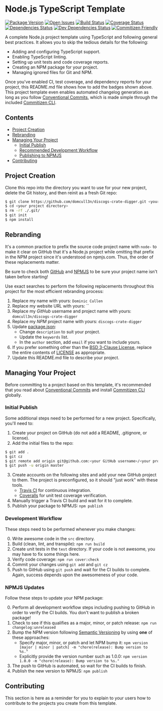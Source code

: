 # Node.js TypeScript Template

[![Package Version][package-image]][package-url]
[![Open Issues][issues-image]][issues-url]
[![Build Status][build-image]][build-url]
[![Coverage Status][coverage-image]][coverage-url]
[![Dependencies Status][dependencies-image]][dependencies-url]
[![Dev Dependencies Status][dev-dependencies-image]][dev-dependencies-url]
[![Commitizen Friendly][commitizen-image]][commitizen-url]

A complete Node.js project template using TypeScript and following general best practices.  It allows you to skip the tedious details for the following:

* Adding and configuring TypeScript support.
* Enabling TypeScript linting.
* Setting up unit tests and code coverage reports.
* Creating an NPM package for your project.
* Managing ignored files for Git and NPM.

Once you've enabled CI, test coverage, and dependency reports for your project, this README.md file shows how to add the badges shown above.  This project template even enables automated changelog generation as long as you follow [Conventional Commits](https://conventionalcommits.org), which is made simple through the included [Commitizen CLI](http://commitizen.github.io/cz-cli/).

## Contents

* [Project Creation](#project-creation)
* [Rebranding](#rebranding)
* [Managing Your Project](#managing-your-project)
    * [Initial Publish](#initial-publish)
    * [Recommended Development Workflow](#recommended-development-workflow)
    * [Publishing to NPMJS](#publishing-to-npmjs)
* [Contributing](#contributing)

## Project Creation

Clone this repo into the directory you want to use for your new project, delete the Git history, and then reinit as a fresh Git repo:

```bash
$ git clone https://github.com/domcull3n/discogs-crate-digger.git <your project directory>
$ cd <your project directory>
$ rm -rf ./.git/
$ git init
$ npm install
```

## Rebranding

It's a common practice to prefix the source code project name with `node-` to make it clear on GitHub that it's a Node.js project while omitting that prefix in the NPM project since it's understood on npmjs.com.  Thus, the order of these replacements matter.

Be sure to check both [GitHub](https://github.com) and [NPMJS](https://www.npmjs.com) to be sure your project name isn't taken before starting!

Use exact searches to perform the following replacements throughout this project for the most efficient rebranding process:

1. Replace my name with yours: `Dominic Cullen`
2. Replace my website URL with yours: ``
3. Replace my *GitHub* username and project name with yours: `domcull3n/discogs-crate-digger`
4. Replace my *NPM* project name with yours: `discogs-crate-digger`
5. Update [package.json](package.json):
	* Change `description` to suit your project.
	* Update the `keywords` list.
	* In the `author` section, add `email` if you want to include yours.
6. If you prefer something other than the [BSD 3-Clause License](https://opensource.org/licenses/BSD-3-Clause), replace the entire contents of [LICENSE](LICENSE) as appropriate.
7. Update this README.md file to describe your project.

## Managing Your Project

Before committing to a project based on this template, it's recommended that you read about [Conventional Commits](https://conventionalcommits.org) and install [Commitizen CLI](http://commitizen.github.io/cz-cli/) globally.

### Initial Publish

Some additional steps need to be performed for a new project.  Specifically, you'll need to:

1. Create your project on GitHub (do not add a README, .gitignore, or license).
2. Add the initial files to the repo:
```bash
$ git add .
$ git cz
$ git remote add origin git@github.com:<your GitHub username>/<your project name>
$ git push -u origin master
```
3. Create accounts on the following sites and add your new GitHub project to them.  The project is preconfigured, so it should "just work" with these tools.
	* [Travis CI](https://travis-ci.org) for continuous integration.
	* [Coveralls](https://coveralls.io) for unit test coverage verification.
4. Manually trigger a Travis CI build and wait for it to complete.
5. Publish your package to NPMJS: `npm publish`

### Development Workflow

These steps need to be performed whenever you make changes:

0. Write awesome code in the `src` directory.
1. Build (clean, lint, and transpile): `npm run build`
2. Create unit tests in the `test` directory.  If your code is not awesome, you may have to fix some things here.
3. Verify code coverage: `npm run cover:check`
4. Commit your changes using `git add` and `git cz`
5. Push to GitHub using `git push` and wait for the CI builds to complete.  Again, success depends upon the awesomeness of your code.

### NPMJS Updates

Follow these steps to update your NPM package:

0. Perform all development workflow steps including pushing to GitHub in order to verify the CI builds.  You don't want to publish a broken package!
1. Check to see if this qualifies as a major, minor, or patch release: `npm run changelog:unreleased`
2. Bump the NPM version following [Semantic Versioning](https://semver.org) by using **one** of these approaches:
	* Specify major, minor, or patch and let NPM bump it: `npm version [major | minor | patch] -m "chore(release): Bump version to %s."`
	* Explicitly provide the version number such as 1.0.0: `npm version 1.0.0 -m "chore(release): Bump version to %s."`
3. The push to GitHub is automated, so wait for the CI builds to finish.
4. Publish the new version to NPMJS: `npm publish`

## Contributing

This section is here as a reminder for you to explain to your users how to contribute to the projects you create from this template.

[project-url]: https://github.com/domcull3n/discogs-crate-digger
[package-image]: https://badge.fury.io/js/discogs-crate-digger.svg
[package-url]: https://badge.fury.io/js/discogs-crate-digger
[issues-image]: https://img.shields.io/github/issues/domcull3n/discogs-crate-digger.svg?style=popout
[issues-url]: https://github.com/domcull3n/discogs-crate-digger/issues
[build-image]: https://travis-ci.org/domcull3n/discogs-crate-digger.svg?branch=master
[build-url]: https://travis-ci.org/domcull3n/discogs-crate-digger
[coverage-image]: https://coveralls.io/repos/github/domcull3n/discogs-crate-digger/badge.svg?branch=master
[coverage-url]: https://coveralls.io/github/domcull3n/discogs-crate-digger?branch=master
[dependencies-image]: https://david-dm.org/domcull3n/discogs-crate-digger/status.svg
[dependencies-url]: https://david-dm.org/domcull3n/discogs-crate-digger
[dev-dependencies-image]: https://david-dm.org/domcull3n/discogs-crate-digger/dev-status.svg
[dev-dependencies-url]: https://david-dm.org/domcull3n/discogs-crate-digger?type=dev
[commitizen-image]: https://img.shields.io/badge/commitizen-friendly-brightgreen.svg
[commitizen-url]: http://commitizen.github.io/cz-cli
